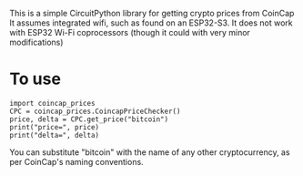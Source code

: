 This is a simple CircuitPython library for getting crypto prices from CoinCap
It assumes integrated wifi, such as found on an ESP32-S3. It does not work with ESP32 Wi-Fi coprocessors (though it could with very minor modifications)

# To use
```
import coincap_prices
CPC = coincap_prices.CoincapPriceChecker()
price, delta = CPC.get_price("bitcoin")
print("price=", price)
print("delta=", delta)
```
You can substitute "bitcoin" with the name of any other cryptocurrency, as per CoinCap's naming conventions.
